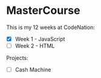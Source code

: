 # MasterCourse

This is my 12 weeks at CodeNation:

- [x] Week 1 - JavaScript
- [ ] Week 2 - HTML

Projects:

- [ ] Cash Machine
